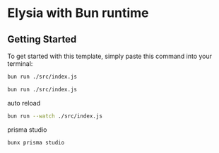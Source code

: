 # Elysia with Bun runtime

## Getting Started
To get started with this template, simply paste this command into your terminal:
```bash
bun run ./src/index.js
```

```bash
bun run ./src/index.js
```
auto reload
```bash
bun run --watch ./src/index.js
```
prisma studio
```bash
bunx prisma studio
```



